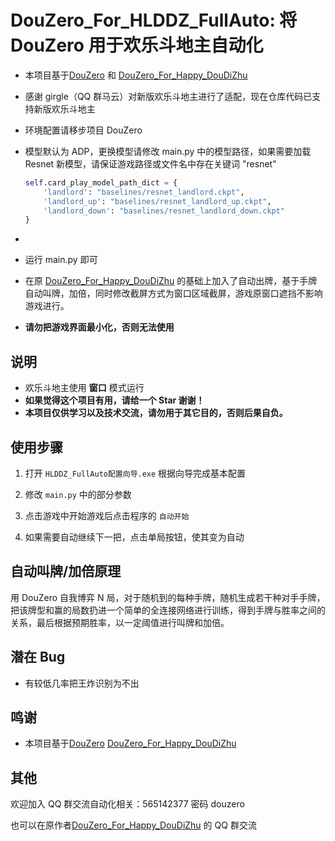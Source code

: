 # DouZero_For_HLDDZ_FullAuto: 将 DouZero 用于欢乐斗地主自动化

- 本项目基于[DouZero](https://github.com/kwai/DouZero) 和 [DouZero_For_Happy_DouDiZhu](https://github.com/tianqiraf/DouZero_For_HappyDouDiZhu)
- 感谢 girgle（QQ 群马云）对新版欢乐斗地主进行了适配，现在仓库代码已支持新版欢乐斗地主

- 环境配置请移步项目 DouZero

- 模型默认为 ADP，更换模型请修改 main.py 中的模型路径，如果需要加载 Resnet 新模型，请保证游戏路径或文件名中存在关键词 "resnet"

  ```python
  self.card_play_model_path_dict = {
      'landlord': "baselines/resnet_landlord.ckpt",
      'landlord_up': "baselines/resnet_landlord_up.ckpt",
      'landlord_down': "baselines/resnet_landlord_down.ckpt"
  }
  ```

-

- 运行 main.py 即可

- 在原 [DouZero_For_Happy_DouDiZhu](https://github.com/tianqiraf/DouZero_For_HappyDouDiZhu) 的基础上加入了自动出牌，基于手牌自动叫牌，加倍，同时修改截屏方式为窗口区域截屏，游戏原窗口遮挡不影响游戏进行。

- **请勿把游戏界面最小化，否则无法使用**

## 说明

- 欢乐斗地主使用 **窗口** 模式运行
- **如果觉得这个项目有用，请给一个 Star 谢谢！**
- **本项目仅供学习以及技术交流，请勿用于其它目的，否则后果自负。**

## 使用步骤

1. 打开 `HLDDZ_FullAuto配置向导.exe` 根据向导完成基本配置

2. 修改 `main.py` 中的部分参数

3. 点击游戏中开始游戏后点击程序的 `自动开始`

4. 如果需要自动继续下一把，点击单局按钮，使其变为自动

## 自动叫牌/加倍原理

用 DouZero 自我博弈 N 局，对于随机到的每种手牌，随机生成若干种对手手牌，把该牌型和赢的局数扔进一个简单的全连接网络进行训练，得到手牌与胜率之间的关系，最后根据预期胜率，以一定阈值进行叫牌和加倍。

## 潜在 Bug

- 有较低几率把王炸识别为不出

## 鸣谢

- 本项目基于[DouZero](https://github.com/kwai/DouZero) [DouZero_For_Happy_DouDiZhu](https://github.com/tianqiraf/DouZero_For_HappyDouDiZhu)

## 其他

欢迎加入 QQ 群交流自动化相关：565142377 密码 douzero

也可以在原作者[DouZero_For_Happy_DouDiZhu](https://github.com/tianqiraf/DouZero_For_HappyDouDiZhu) 的 QQ 群交流
